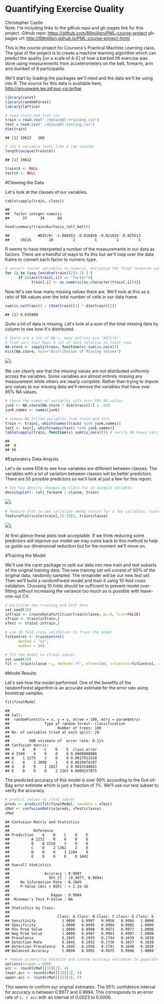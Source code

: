 # Quantifying Exercise Quality
Christopher Castle  
Note: I'm including links to the github repo and gh-pages link for this project.
Github repo: https://github.com/89million/PML-course-project
gh-pages url: http://89million.github.io/PML-course-project-html/


This is the course project for Coursera's Practical Machine Learning class. The goal of the project is to create a machine learning algorithm which can predict the quality [on a scale of A-E] of how a barbell lift exercise was done using measurements from accelerometers on the belt, forearm, arm and dumbell of 6 participants.

We'll start by loading the packages we'll need and the data we'll be using into R. The source for this data is available here; http://groupware.les.inf.puc-rio.br/har


```r
library(caret)
library(randomForest)
library(lattice)
```

```r
# read train and test csv
train = read.csv("./data/pml-training.csv")
test = read.csv("./data/pml-testing.csv")
dim(train)
```

```
## [1] 19622   160
```

```r
# the X variable looks like a row counter
length(unique(train$X))
```

```
## [1] 19622
```

```r
train$X <- NULL
test$X <- NULL
```

#Cleaning the Data

Let's look at the classes of our variables.


```r
table(sapply(train, class))
```

```
## 
##  factor integer numeric 
##      37      34      88
```

```r
head(summary(train$kurtosis_roll_belt))
```

```
##             #DIV/0! -1.908453 -0.016850 -0.021024 -0.025513 
##     19216        10         2         1         1         1
```

R seems to have interpreted a number of the measurements in our data as factors. There are a handful of ways to fix this but we'll loop over the data frame to convert each factor to numeric type.


```r
# convert factor variables to numeric, excluding the final response var
for (i in (seq_len(dim(train)[2])-1) ) {
      if (class(train[,i]) == "factor"){
            train[,i] <- as.numeric(as.character(train[,i]))}}
```

Now let's see how many missing values there are. We'll look at this as a ratio of NA values over the total number of cells in our data frame.


```r
sum(is.na(train)) / (dim(train)[1] * dim(train)[2])
```

```
## [1] 0.635908
```

Quite a bit of data is missing. Let's look at a sum of the total missing data by column to see how it's distributed. 

```r
# there are a lot of NA's, many entries are "#DIV/0!"
# find vars that have a lot of data relative to total rows
NA.store <- sapply(train, function(x) sum(is.na(x)))
hist(NA.store, main="Distribution of Missing Values")
```

![](PML-project_files/figure-html/unnamed-chunk-6-1.png)\

We can clearly see that the missing values are not distributed uniformly across the variables. Some variables are almost entirely missing any measurement while others are nearly complete. Rather than trying to impute any values to our missing data we'll remove the variables that have over 95% NA values. 


```r
# store the names of variables with over 95% NA values
junk <- NA.store[NA.store / dim(train)[1] > .95]
junk.names <- names(junk)

# remove NA filled variables from train and test
train <- train[,-which(names(train) %in% junk.names)]
test <- test[,-which(names(test) %in% junk.names)]
table(sapply(train, function(x) sum(is.na(x)))) # verify NA heavy vars are deleted
```

```
## 
##  0 
## 56
```

#Exploratory Data Anaysis

Let's do some EDA to see how variables are different between classes. The variables with a lot of variation between classes will be better predictors. There are 55 possible predictors so we'll look at just a few for this report.  


```r
# See how density changes by class for an example variable
densityplot(~ roll_forearm | classe, train)
```

![](PML-project_files/figure-html/unnamed-chunk-8-1.png)\

```r
# feature plot to see variation among classe for a few variables. Scale them first.    
featurePlot(scale(train[,16:20]), train$classe)
```

![](PML-project_files/figure-html/unnamed-chunk-8-2.png)\

At first glance these plots look acceptable. If we think reducing some predictors will improve our model we may come back to this method to help us guide our dimensional reduction but for the moment we'll move on. 

#Training the Model

We'll use the caret package to split our data into new train and test subsets of the original training data. The new training set will consist of 60% of the original data, randomly sampled. The remainder will be our new test set. Then we'll build a randomForest model and train it using 10-fold cross validation. Choosing 10 folds should be sufficient to prevent model over-fitting without increasing the variance too much as is possible with leave-one-out CV. 


```r
# partition new training and test data
set.seed(10)
inTrain <- createDataPartition(train$classe, p=.6, list=FALSE)
xTrain <- train[inTrain,]
xTest <- train[-inTrain,]

# use 10 fold cross validation to train the model
fitControl <- trainControl(
      method = "cv",
      number = 10)

# fit the model to xTrain subset
set.seed(20)
fit <- train(classe ~., method='rf', ntree=100, trControl=fitControl, data=xTrain)
```

#Model Results

Let's see how the model performed. One of the benefits of the randomForest algorithm is an accurate estimate for the error rate using bootstrap samples. 


```r
fit$finalModel
```

```
## 
## Call:
##  randomForest(x = x, y = y, ntree = 100, mtry = param$mtry) 
##                Type of random forest: classification
##                      Number of trees: 100
## No. of variables tried at each split: 28
## 
##         OOB estimate of  error rate: 0.11%
## Confusion matrix:
##      A    B    C    D    E  class.error
## A 3348    0    0    0    0 0.0000000000
## B    1 2275    3    0    0 0.0017551558
## C    0    3 2050    1    0 0.0019474197
## D    0    0    1 1927    2 0.0015544041
## E    0    0    0    2 2163 0.0009237875
```

The predicted accuracy of this model is over 99% according to the Out-of-Bag error estimate which is just a fraction of 1%. We'll use our test subset to verify the accuracy. 


```r
# predict values on xTest subset
preds <- predict(fit$finalModel, newdata = xTest)
cMat <- confusionMatrix(preds, xTest$classe)
cMat
```

```
## Confusion Matrix and Statistics
## 
##           Reference
## Prediction    A    B    C    D    E
##          A 2232    0    0    0    0
##          B    0 1516    3    0    0
##          C    0    2 1362    2    0
##          D    0    0    3 1284    0
##          E    0    0    0    0 1442
## 
## Overall Statistics
##                                           
##                Accuracy : 0.9987          
##                  95% CI : (0.9977, 0.9994)
##     No Information Rate : 0.2845          
##     P-Value [Acc > NIR] : < 2.2e-16       
##                                           
##                   Kappa : 0.9984          
##  Mcnemar's Test P-Value : NA              
## 
## Statistics by Class:
## 
##                      Class: A Class: B Class: C Class: D Class: E
## Sensitivity            1.0000   0.9987   0.9956   0.9984   1.0000
## Specificity            1.0000   0.9995   0.9994   0.9995   1.0000
## Pos Pred Value         1.0000   0.9980   0.9971   0.9977   1.0000
## Neg Pred Value         1.0000   0.9997   0.9991   0.9997   1.0000
## Prevalence             0.2845   0.1935   0.1744   0.1639   0.1838
## Detection Rate         0.2845   0.1932   0.1736   0.1637   0.1838
## Detection Prevalence   0.2845   0.1936   0.1741   0.1640   0.1838
## Balanced Accuracy      1.0000   0.9991   0.9975   0.9990   1.0000
```

```r
# remove scientific notation and create accuracy variables to populate below
options(scipen = 999)
acc <- round(cMat[[3]][1], 4)
lower.acc <- round(cMat[[3]][3], 4)
upper.acc <- round(cMat[[3]][4], 4)
```

This seems to confirm our original estimates. The 95% confidence interval for accuracy is between 0.9977 and 0.9994. This corresponds to an error rate of `1- r acc` with an interval of 0.0023 to 0.0006.
